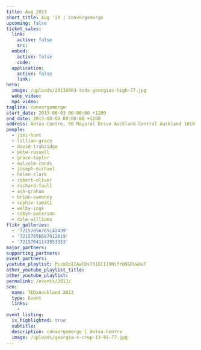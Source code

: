 ```yaml
---
title: Aug 2013
short_title: Aug '13 | convergemerge
upcoming: false
ticket_sales:
  link:
    active: false
    src:
  embed:
    active: false
    code:
  application:
    active: false
    link:
hero:
  image: /uploads/20130803-tedx-georgias-high-77.jpg
  webp_video:
  mp4_video:
tagline: convergemerge
start_date: 2013-08-03 00:00:00 +1200
end_date: 2013-08-03 00:00:00 +1200
address: Aotea Centre, 50 Mayoral Drive Auckland Central Auckland 1010
people:
  - jimi-hunt
  - lillian-grace
  - david-trubridge
  - pete-russell
  - grace-taylor
  - malcolm-rands
  - joseph-michael
  - helen-clark
  - robert-oliver
  - richard-faull
  - ash-graham
  - brian-sweeney
  - sophie-tamati
  - welby-ings
  - robyn-paterson
  - dale-williams
flikr_galleries:
  - '72157656765142439'
  - '72157656607912019'
  - '72157641143953353'
major_partners:
supporting_partners:
event_partners:
youtube_playlist: PLcm2pIIAwlDsT31BlI19NifrQ9GDUwUuT
other_youtube_playlist_title:
other_youtube_playlist:
permalink: /events/2013/
seo:
  name: TEDxAuckland 2013
  type: Event
  links:
    -
event_listing:
  is_highlighted: true
  subtitle:
  description: convergemerge | Aotea Centre
  image: /uploads/georgia-s-crop-13-91-77.jpg
---
```

